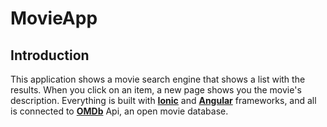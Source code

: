 # MovieApp

## Introduction
This application shows a movie search engine that shows a list with the results. When you click on an item, a new page shows you the movie's description. Everything is built with [**Ionic**](https://ionicframework.com/) and [**Angular**](https://angular.io/) frameworks, and all is connected to [**OMDb**](http://www.omdbapi.com/) Api, an open movie database.
